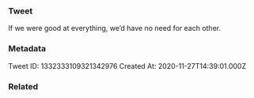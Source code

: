 ### Tweet
If we were good at everything, we’d have no need for each other.

### Metadata
Tweet ID: 1332333109321342976
Created At: 2020-11-27T14:39:01.000Z

### Related

